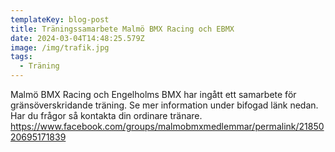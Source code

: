 ```yaml
---
templateKey: blog-post
title: Träningssamarbete Malmö BMX Racing och EBMX
date: 2024-03-04T14:48:25.579Z
image: /img/trafik.jpg
tags:
  - Träning
---
```

<!--StartFragment-->

Malmö BMX Racing och Engelholms BMX har ingått ett samarbete för gränsöverskridande träning. Se mer information under bifogad länk nedan. Har du frågor så kontakta din ordinare tränare. https://www.facebook.com/groups/malmobmxmedlemmar/permalink/2185020695171839

<!--EndFragment-->